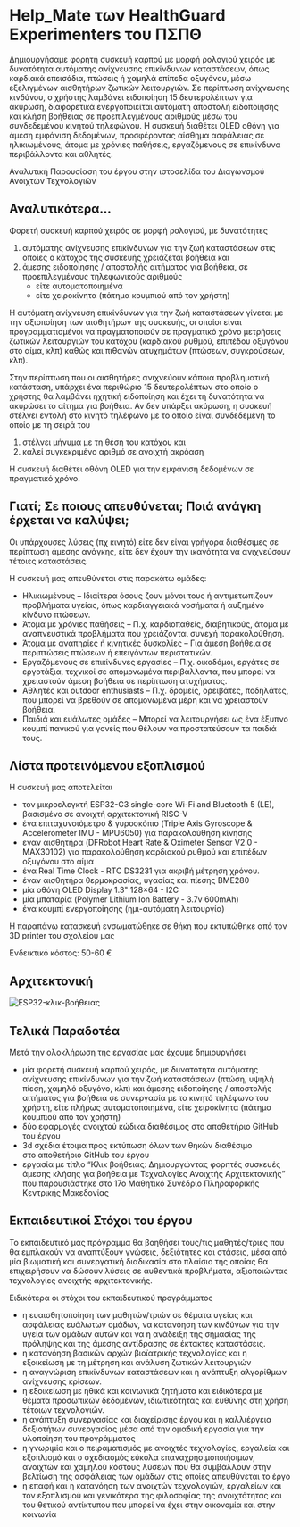 # Help_Mate των HealthGuard Experimenters του ΠΣΠΘ
Δημιουργήσαμε φορητή συσκευή καρπού με μορφή ρολογιού χειρός με δυνατότητα αυτόματης ανίχνευσης επικίνδυνων καταστάσεων, όπως καρδιακά επεισόδια, πτώσεις ή χαμηλά επίπεδα οξυγόνου, μέσω εξελιγμένων αισθητήρων ζωτικών λειτουργιών. Σε περίπτωση ανίχνευσης κινδύνου, ο χρήστης λαμβάνει ειδοποίηση 15 δευτερολέπτων για ακύρωση, διαφορετικά ενεργοποιείται αυτόματη αποστολή ειδοποίησης και κλήση βοήθειας σε προεπιλεγμένους αριθμούς μέσω του συνδεδεμένου κινητού τηλεφώνου. Η συσκευή διαθέτει OLED οθόνη για άμεση εμφάνιση δεδομένων, προσφέροντας αίσθημα ασφάλειας σε ηλικιωμένους, άτομα με χρόνιες παθήσεις, εργαζόμενους σε επικίνδυνα περιβάλλοντα και αθλητές.

Αναλυτική Παρουσίαση του έργου στην ιστοσελίδα του Διαγωνσμού Ανοιχτών Τεχνολογιών

## Αναλυτικότερα...
Φορετή συσκευή καρπού χειρός σε μορφή ρολογιού, με δυνατότητες
1. αυτόματης ανίχνευσης επικίνδυνων για την ζωή καταστάσεων στις οποίες ο κάτοχος της συσκευής χρειάζεται βοήθεια και 
2. άμεσης ειδοποίησης / αποστολής αιτήματος για βοήθεια, σε προεπιλεγμένους τηλεφωνικούς αριθμούς 
    - είτε αυτοματοποιημένα 
    - είτε χειροκίνητα (πάτημα κουμπιού από τον χρήστη)

Η αυτόματη ανίχνευση επικίνδυνων για την ζωή καταστάσεων γίνεται με την αξιοποίηση των αισθητήρων της συσκευής, οι οποίοι είναι προγραμματισμένοι να πραγματοποιούν σε πραγματικό χρόνο μετρήσεις ζωτικών λειτουργιών του κατόχου (καρδιακού ρυθμού, επιπέδου οξυγόνου στο αίμα, κλπ) καθώς και πιθανών ατυχημάτων (πτώσεων, συγκρούσεων, κλπ).

Στην περίπτωση που οι αισθητήρες ανιχνεύουν κάποια προβληματική κατάσταση, υπάρχει ένα περιθώριο 15 δευτερολέπτων στο οποίο ο χρήστης θα λαμβάνει ηχητική ειδοποίηση και έχει τη δυνατότητα να ακυρώσει το αίτημα για βοήθεια. Αν δεν υπάρξει ακύρωση, η συσκευή στέλνει εντολή στο κινητό τηλέφωνο με το οποίο είναι συνδεδεμένη το οποίο με τη σειρά του
1. στέλνει μήνυμα με τη θέση του κατόχου και 
2. καλεί συγκεκριμένο αριθμό σε ανοιχτή ακρόαση

Η συσκευή διαθέτει οθόνη OLED για την εμφάνιση δεδομένων σε πραγματικό χρόνο.


## Γιατί; Σε ποιους απευθύνεται; Ποιά ανάγκη έρχεται να καλύψει;
Οι υπάρχουσες λύσεις (πχ κινητό) είτε δεν είναι γρήγορα διαθέσιμες σε περίπτωση άμεσης ανάγκης, είτε δεν έχουν την ικανότητα να ανιχνεύσουν τέτοιες καταστάσεις.

Η συσκευή μας απευθύνεται στις παρακάτω ομάδες:
- Ηλικιωμένους – Ιδιαίτερα όσους ζουν μόνοι τους ή αντιμετωπίζουν προβλήματα υγείας, όπως καρδιαγγειακά νοσήματα ή αυξημένο κίνδυνο πτώσεων.
- Άτομα με χρόνιες παθήσεις – Π.χ. καρδιοπαθείς, διαβητικούς, άτομα με αναπνευστικά προβλήματα που χρειάζονται συνεχή παρακολούθηση.
- Άτομα με αναπηρίες ή κινητικές δυσκολίες – Για άμεση βοήθεια σε περιπτώσεις πτώσεων ή επειγόντων περιστατικών.
- Εργαζόμενους σε επικίνδυνες εργασίες – Π.χ. οικοδόμοι, εργάτες σε εργοτάξια, τεχνικοί σε απομονωμένα περιβάλλοντα, που μπορεί να χρειαστούν άμεση βοήθεια σε περίπτωση ατυχήματος.
- Αθλητές και outdoor enthusiasts – Π.χ. δρομείς, ορειβάτες, ποδηλάτες, που μπορεί να βρεθούν σε απομονωμένα μέρη και να χρειαστούν βοήθεια.
- Παιδιά και ευάλωτες ομάδες – Μπορεί να λειτουργήσει ως ένα έξυπνο κουμπί πανικού για γονείς που θέλουν να προστατεύσουν τα παιδιά τους.

## Λίστα προτεινόμενου εξοπλισμού 
Η συσκευή μας αποτελείται
- τον μικροελεγκτή ESP32-C3 single-core Wi-Fi and Bluetooth 5 (LE), βασισμένο σε ανοιχτή αρχιτεκτονική RISC-V
- ένα επιταχυνσιόμετρο & γυροσκόπιο (Triple Axis Gyroscope & Accelerometer IMU - MPU6050) για παρακολούθηση κίνησης
- εναν αισθητήρα (DFRobot Heart Rate & Oximeter Sensor V2.0 - MAX30102) για παρακολούθηση καρδιακού ρυθμού και επιπέδων οξυγόνου στο αίμα
- ένα Real Time Clock - RTC DS3231 για ακριβή μέτρηση χρόνου.
- έναν αισθητήρα θερμοκρασίας, υγασίας και πίεσης BME280
- μία οθόνη OLED Display 1.3" 128×64 - I2C
- μία μπαταρία (Polymer Lithium Ion Battery - 3.7v 600mAh)
- ένα κουμπί ενεργοποίησης (ημι-αυτόματη λειτουργία)

Η παραπάνω κατασκευή ενσωματώθηκε σε θήκη που εκτυπώθηκε από τον 3D printer του σχολείου μας

Ενδεικτικό κόστος: 50-60 €

## Αρχιτεκτονική 
![ESP32-κλικ-βοήθειας](https://github.com/user-attachments/assets/3d592ad2-ad95-4963-ae25-259a69ae8522)

## Τελικά Παραδοτέα
Μετά την ολοκλήρωση της εργασίας μας έχουμε δημιουργήσει
- μία φορετή συσκευή καρπού χειρός, με δυνατότητα αυτόματης ανίχνευσης επικίνδυνων για την ζωή καταστάσεων (πτώση, υψηλή πίεση, χαμηλό οξυγόνο, κλπ) και άμεσης ειδοποίησης / αποστολής αιτήματος για βοήθεια σε συνεργασία με το κινητό τηλέφωνο του χρήστη, είτε πλήρως αυτοματοποιημένα, είτε χειροκίνητα (πάτημα κουμπιού από τον χρήστη)
- δύο εφαρμογές ανοιχτού κώδικα διαθέσιμος στο αποθετήριο GitHub του έργου
- 3d σχέδια έτοιμα προς εκτύπωση όλων των θηκών διαθέσιμο στο αποθετήριο GitHub του έργου
- εργασία με τίτλο “Κλικ βοήθειας: Δημιουργώντας φορητές συσκευές άμεσης κλήσης για βοήθεια με Τεχνολογίες Ανοιχτής Αρχιτεκτονικής” που παρουσιάστηκε στο 17ο Μαθητικό Συνέδριο Πληροφορικής Κεντρικής Μακεδονίας

## Εκπαιδευτικοί Στόχοι του έργου
Το εκπαιδευτικό μας πρόγραμμα θα βοηθήσει τους/τις μαθητές/τριες που θα εμπλακούν να αναπτύξουν γνώσεις, δεξιότητες και στάσεις, μέσα από μία βιωματική και συνεργατική διαδικασία στο πλαίσιο της οποίας θα επιχειρήσουν να δώσουν λύσεις σε αυθεντικά προβλήματα, αξιοποιώντας τεχνολογίες ανοιχτής αρχιτεκτονικής.

Ειδικότερα οι στόχοι του εκπαιδευτικού προγράμματος
- η ευαισθητοποίηση των μαθητών/τριών σε θέματα υγείας και ασφάλειας ευάλωτων ομάδων, να κατανόηση των κινδύνων για την υγεία των ομάδων αυτών και να η ανάδειξη της σημασίας της πρόληψης και της άμεσης αντίδρασης σε έκτακτες καταστάσεις.
- η κατανόηση βασικών αρχών βιοϊατρικής τεχνολογίας και η εξοικείωση με τη μέτρηση και ανάλυση ζωτικών λειτουργιών
- η αναγνώριση επικίνδυνων καταστάσεων και η ανάπτυξη αλγορίθμων ανίχνευσης κρίσεων.
- η εξοικείωση με ηθικά και κοινωνικά ζητήματα και ειδικότερα με θέματα προσωπικών δεδομένων, ιδιωτικότητας και ευθύνης στη χρήση τέτοιων τεχνολογιών.
- η ανάπτυξη συνεργασίας και διαχείρισης έργου και η καλλιέργεια δεξιοτήτων συνεργασίας μέσα από την ομαδική εργασία για την υλοποίηση του προγράμματος
- η γνωριμία και ο πειραματισμός με ανοιχτές τεχνολογίες, εργαλεία και εξοπλισμό και ο σχεδιασμός εύκολα επαναχρησιμοποιήσιμων, ανοιχτών και χαμηλού κόστους λύσεων που θα συμβάλλουν στην βελτίωση της ασφάλειας των ομάδων στις οποίες απευθύνεται το έργο
- η επαφή και η κατανόηση των ανοιχτών τεχνολογιών, εργαλείων και τον εξοπλισμού και γενικότερα της φιλοσοφίας της ανοιχτότητας και του θετικού αντίκτυπου που μπορεί να έχει στην οικονομία και στην κοινωνία

